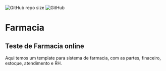 ![GitHub repo size](https://img.shields.io/github/repo-size/fredcera/Farmacia)
![GitHub](https://img.shields.io/github/license/fredcera/Farmacia)
# Farmacia
## Teste de Farmacia online
Aqui temos um template para sistema de farmacia, com as partes, finaceiro, estoque, atendimento e RH.
